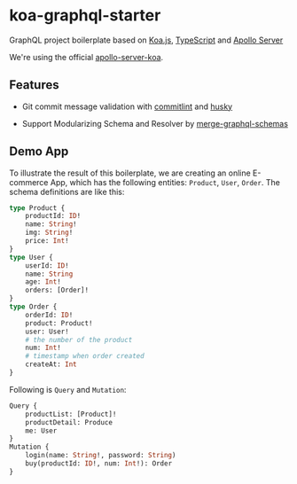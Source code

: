 # koa-graphql-starter

GraphQL project boilerplate based on [Koa.js](https://koajs.com/), [TypeScript](https://www.typescriptlang.org/index.html) and [Apollo Server](https://github.com/apollographql/apollo-server)


We're using the official [apollo-server-koa](https://github.com/apollographql/apollo-server/tree/master/packages/apollo-server-koa).


## Features

* Git commit message validation with [commitlint](https://github.com/conventional-changelog/commitlint) and [husky](https://github.com/typicode/husky)

* Support Modularizing Schema and Resolver by [merge-graphql-schemas](https://github.com/Urigo/merge-graphql-schemas)

## Demo App

To illustrate the result of this boilerplate, we are creating an online E-commerce App, which has the following entities: `Product`, `User`, `Order`. The schema definitions are like this:

```graphql
type Product {
    productId: ID!
    name: String!
    img: String!
    price: Int!
}
type User {
    userId: ID!
    name: String
    age: Int!
    orders: [Order]!
}
type Order {
    orderId: ID!
    product: Product!
    user: User!
    # the number of the product
    num: Int!
    # timestamp when order created
    createAt: Int
}
```

Following is `Query` and `Mutation`:

```graphql
Query {
    productList: [Product]!
    productDetail: Produce
    me: User
}
Mutation {
    login(name: String!, password: String)
    buy(productId: ID!, num: Int!): Order
}
```
